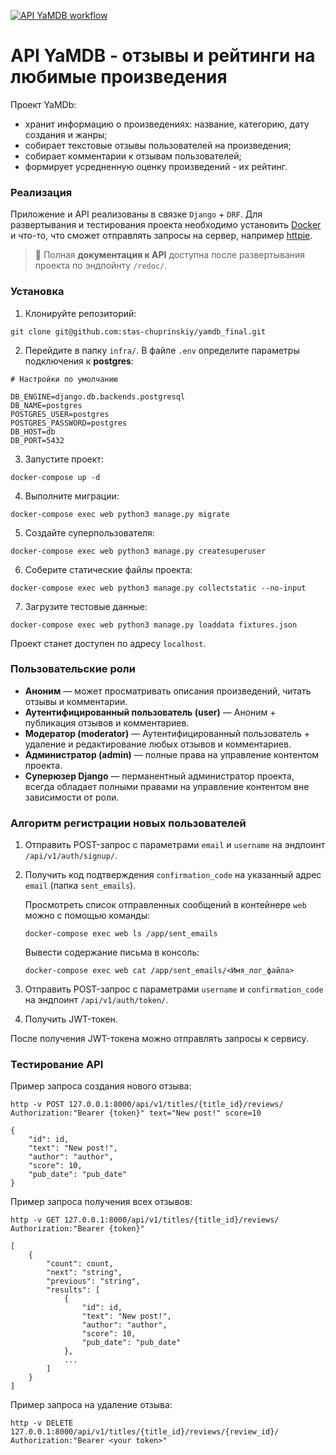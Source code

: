 [![API YaMDB workflow](https://github.com/stas-chuprinskiy/yamdb_final/actions/workflows/yamdb_workflow.yml/badge.svg)](https://github.com/stas-chuprinskiy/yamdb_final/actions/workflows/yamdb_workflow.yml)


# API YaMDB - отзывы и рейтинги на любимые произведения

Проект YaMDb:

- хранит информацию о произведениях: название, категорию, дату создания и жанры;
- собирает текстовые отзывы пользователей на произведения;
- собирает комментарии к отзывам пользователей;
- формирует усредненную оценку произведений - их рейтинг.


### Реализация

Приложение и API реализованы в связке `Django` + `DRF`. Для развертывания и тестирования
проекта необходимо установить [Docker](https://docs.docker.com/engine/install/) и что-то,
что сможет отправлять запросы на сервер, например [httpie](https://httpie.io/docs/cli).

> 📘 Полная **документация к API** доступна после развертывания проекта по эндпойнту `/redoc/`.


### Установка

1. Клонируйте репозиторий:

```
git clone git@github.com:stas-chuprinskiy/yamdb_final.git
```

2. Перейдите в папку `infra/`. В файле `.env` определите параметры подключения к **postgres**:

```
# Настройки по умолчанию

DB_ENGINE=django.db.backends.postgresql
DB_NAME=postgres
POSTGRES_USER=postgres
POSTGRES_PASSWORD=postgres
DB_HOST=db
DB_PORT=5432
```

3. Запустите проект:

```
docker-compose up -d
```

4. Выполните миграции:

```
docker-compose exec web python3 manage.py migrate
```

5. Создайте суперпользователя:

```
docker-compose exec web python3 manage.py createsuperuser
```

6. Соберите статические файлы проекта:

```
docker-compose exec web python3 manage.py collectstatic --no-input
```

7. Загрузите тестовые данные:

```
docker-compose exec web python3 manage.py loaddata fixtures.json
```

Проект станет доступен по адресу `localhost`.


### Пользовательские роли
* **Аноним** — может просматривать описания произведений, читать отзывы и комментарии.
* **Аутентифицированный пользователь (user)** — Аноним + публикация отзывов и комментариев.
* **Модератор (moderator)** — Аутентифицированный пользователь + удаление и редактирование
любых отзывов и комментариев.
* **Администратор (admin)** — полные права на управление контентом проекта.
* **Суперюзер Django** — перманентный администратор проекта, всегда обладает полными правами 
на управление контентом вне зависимости от роли.


### Алгоритм регистрации новых пользователей
1. Отправить POST-запрос с параметрами `email` и `username` на эндпоинт `/api/v1/auth/signup/`.
2. Получить код подтверждения `confirmation_code` на указанный адрес `email` (папка `sent_emails`).
	
	Просмотреть список отправленных сообщений в контейнере `web` можно с помощью команды:
	
	```
	docker-compose exec web ls /app/sent_emails
	```
	
	Вывести содержание письма в консоль:
	
	```
	docker-compose exec web cat /app/sent_emails/<Имя_лог_файла>
	```
	
3. Отправить POST-запрос с параметрами `username` и `confirmation_code` на эндпоинт `/api/v1/auth/token/`.
4. Получить JWT-токен.

После получения JWT-токена можно отправлять запросы к сервису.


### Тестирование API

Пример запроса создания нового отзыва:

```
http -v POST 127.0.0.1:8000/api/v1/titles/{title_id}/reviews/ Authorization:"Bearer {token}" text="New post!" score=10
```

```
{
    "id": id,
    "text": "New post!",
    "author": "author",
    "score": 10,
    "pub_date": "pub_date"
}
```

Пример запроса получения всех отзывов:

```
http -v GET 127.0.0.1:8000/api/v1/titles/{title_id}/reviews/ Authorization:"Bearer {token}"
```

```
[
    {
        "count": count,
        "next": "string",
        "previous": "string",
        "results": [
            {
                "id": id,
                "text": "New post!",
                "author": "author",
                "score": 10,
                "pub_date": "pub_date"
            },
            ...
        ]
    }
]
```

Пример запроса на удаление отзыва:

```
http -v DELETE 127.0.0.1:8000/api/v1/titles/{title_id}/reviews/{review_id}/ Authorization:"Bearer <your token>"
```
